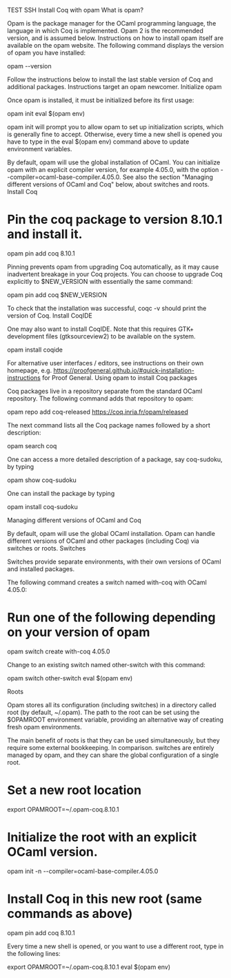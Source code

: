 TEST SSH
Install Coq with opam
What is opam?

Opam is the package manager for the OCaml programming language, the language in which Coq is implemented. Opam 2 is the recommended version, and is assumed below. Instructions on how to install opam itself are available on the opam website. The following command displays the version of opam you have installed:

opam --version

Follow the instructions below to install the last stable version of Coq and additional packages. Instructions target an opam newcomer.
Initialize opam

Once opam is installed, it must be initialized before its first usage:

opam init
eval $(opam env)

opam init will prompt you to allow opam to set up initialization scripts, which is generally fine to accept. Otherwise, every time a new shell is opened you have to type in the eval $(opam env) command above to update environment variables.

By default, opam will use the global installation of OCaml. You can initialize opam with an explicit compiler version, for example 4.05.0, with the option --compiler=ocaml-base-compiler.4.05.0. See also the section "Managing different versions of OCaml and Coq" below, about switches and roots.
Install Coq

# Pin the coq package to version 8.10.1 and install it.
opam pin add coq 8.10.1

Pinning prevents opam from upgrading Coq automatically, as it may cause inadvertent breakage in your Coq projects. You can choose to upgrade Coq explicitly to $NEW_VERSION with essentially the same command:

opam pin add coq $NEW_VERSION

To check that the installation was successful, coqc -v should print the version of Coq.
Install CoqIDE

One may also want to install CoqIDE. Note that this requires GTK+ development files (gtksourceview2) to be available on the system.

opam install coqide

For alternative user interfaces / editors, see instructions on their own homepage, e.g. https://proofgeneral.github.io/#quick-installation-instructions for Proof General.
Using opam to install Coq packages

Coq packages live in a repository separate from the standard OCaml repository. The following command adds that repository to opam:

opam repo add coq-released https://coq.inria.fr/opam/released

The next command lists all the Coq package names followed by a short description:

opam search coq

One can access a more detailed description of a package, say coq-sudoku, by typing

opam show coq-sudoku

One can install the package by typing

opam install coq-sudoku

Managing different versions of OCaml and Coq

By default, opam will use the global OCaml installation. Opam can handle different versions of OCaml and other packages (including Coq) via switches or roots.
Switches

Switches provide separate environments, with their own versions of OCaml and installed packages.

The following command creates a switch named with-coq with OCaml 4.05.0:

# Run one of the following depending on your version of opam
opam switch create with-coq 4.05.0

Change to an existing switch named other-switch with this command:

opam switch other-switch
eval $(opam env)

Roots

Opam stores all its configuration (including switches) in a directory called root (by default, ~/.opam). The path to the root can be set using the $OPAMROOT environment variable, providing an alternative way of creating fresh opam environments.

The main benefit of roots is that they can be used simultaneously, but they require some external bookkeeping. In comparison. switches are entirely managed by opam, and they can share the global configuration of a single root.

# Set a new root location
export OPAMROOT=~/.opam-coq.8.10.1

# Initialize the root with an explicit OCaml version.

opam init -n --compiler=ocaml-base-compiler.4.05.0

# Install Coq in this new root (same commands as above)
opam pin add coq 8.10.1

Every time a new shell is opened, or you want to use a different root, type in the following lines:

export OPAMROOT=~/.opam-coq.8.10.1
eval $(opam env)

